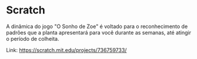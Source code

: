 # Scratch
A dinâmica do jogo "O Sonho de Zoe" é voltado para o reconhecimento de padrões que a planta apresentará para você durante as semanas, até atingir o período de colheita. 

Link: https://scratch.mit.edu/projects/736759733/
